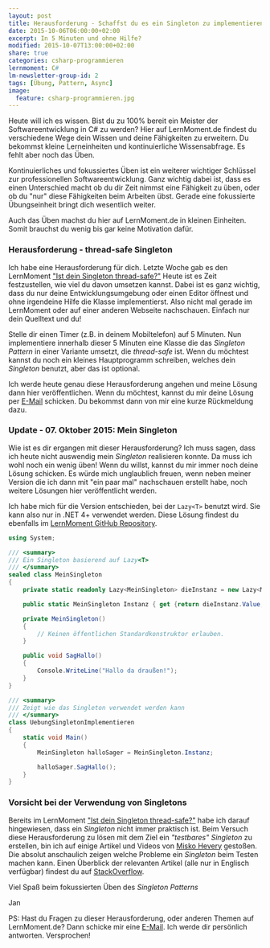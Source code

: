 ```yaml
---
layout: post
title: Herausforderung - Schaffst du es ein Singleton zu implementieren?
date: 2015-10-06T06:00:00+02:00
excerpt: In 5 Minuten und ohne Hilfe?
modified: 2015-10-07T13:00:00+02:00
share: true
categories: csharp-programmieren
lernmoment: C#
lm-newsletter-group-id: 2
tags: [Übung, Pattern, Async]
image:
  feature: csharp-programmieren.jpg
---
```


Heute will ich es wissen. Bist du zu 100% bereit ein Meister der Softwareentwicklung in C# zu werden? Hier auf LernMoment.de findest du verschiedene Wege dein Wissen und deine Fähigkeiten zu erweitern. Du bekommst kleine Lerneinheiten und kontinuierliche Wissensabfrage. Es fehlt aber noch das Üben.

Kontinuierliches und fokussiertes Üben ist ein weiterer wichtiger Schlüssel zur professionellen Softwareentwicklung. Ganz wichtig dabei ist, dass es einen Unterschied macht ob du dir Zeit nimmst eine Fähigkeit zu üben, oder ob du "nur" diese Fähigkeiten beim Arbeiten übst. Gerade eine fokussierte Übungseinheit bringt dich wesentlich weiter.

Auch das Üben machst du hier auf LernMoment.de in kleinen Einheiten. Somit brauchst du wenig bis gar keine Motivation dafür. 

### Herausforderung - thread-safe Singleton

Ich habe eine Herausforderung für dich. Letzte Woche gab es den LernMoment ["Ist dein Singleton thread-safe?"](/csharp-programmieren/ist-dein-singleton-thread-safe/) Heute ist es Zeit festzustellen, wie viel du davon umsetzen kannst. Dabei ist es ganz wichtig, dass du nur deine Entwicklungsumgebung oder einen Editor öffnest und ohne irgendeine Hilfe die Klasse implementierst. Also nicht mal gerade im LernMoment oder auf einer anderen Webseite nachschauen. Einfach nur dein Quelltext und du!

Stelle dir einen Timer (z.B. in deinem Mobiltelefon) auf 5 Minuten. Nun implementiere innerhalb dieser 5 Minuten eine Klasse die das *Singleton Pattern* in einer Variante umsetzt, die *thread-safe* ist. Wenn du möchtest kannst du noch ein kleines Hauptprogramm schreiben, welches dein *Singleton* benutzt, aber das ist optional.

Ich werde heute genau diese Herausforderung angehen und meine Lösung dann hier veröffentlichen. Wenn du möchtest, kannst du mir deine Lösung per [E-Mail](mailto:jan@lernmoment.de) schicken. Du bekommst dann von mir eine kurze Rückmeldung dazu.

### Update - 07. Oktober 2015: Mein Singleton

Wie ist es dir ergangen mit dieser Herausforderung? Ich muss sagen, dass ich heute nicht auswendig mein *Singleton* realisieren konnte. Da muss ich wohl noch ein wenig üben! Wenn du willst, kannst du mir immer noch deine Lösung schicken. Es würde mich unglaublich freuen, wenn neben meiner Version die ich dann mit "ein paar mal" nachschauen erstellt habe, noch weitere Lösungen hier veröffentlicht werden.

Ich habe mich für die Version entschieden, bei der `Lazy<T>` benutzt wird. Sie kann also nur in .NET 4+ verwendet werden. Diese Lösung findest du ebenfalls im [LernMoment GitHub Repository](https://github.com/LernMoment/csharp/tree/master/Singleton).

```cs
using System;

/// <summary>
/// Ein Singleton basierend auf Lazy<T>
/// </summary>
sealed class MeinSingleton
{
	private static readonly Lazy<MeinSingleton> dieInstanz = new Lazy<MeinSingleton>(() => new MeinSingleton());

	public static MeinSingleton Instanz { get {return dieInstanz.Value;}}

	private MeinSingleton()
	{
		// Keinen öffentlichen Standardkonstruktor erlauben.
	}

	public void SagHallo()
	{
		Console.WriteLine("Hallo da draußen!");
	}
}

/// <summary>
/// Zeigt wie das Singleton verwendet werden kann
/// </summary>
class UebungSingletonImplementieren
{
	static void Main()
	{
		MeinSingleton halloSager = MeinSingleton.Instanz;

		halloSager.SagHallo();
	}
}
```

### Vorsicht bei der Verwendung von Singletons

Bereits im LernMoment ["Ist dein Singleton thread-safe?"](/csharp-programmieren/ist-dein-singleton-thread-safe/) habe ich darauf hingewiesen, dass ein *Singleton* nicht immer praktisch ist. Beim Versuch diese Herausforderung zu lösen mit dem Ziel ein *"testbares" Singleton* zu erstellen, bin ich auf einige Artikel und Videos von [Misko Hevery](http://misko.hevery.com/about/) gestoßen. Die absolut anschaulich zeigen welche Probleme ein *Singleton* beim Testen machen kann. Einen Überblick der relevanten Artikel (alle nur in Englisch verfügbar) findest du auf [StackOverflow](http://stackoverflow.com/a/2085988/5258906).

Viel Spaß beim fokussierten Üben des *Singleton Patterns*

Jan


PS: Hast du Fragen zu dieser Herausforderung, oder anderen Themen auf LernMoment.de? Dann schicke mir eine [E-Mail](mailto:jan@lernmoment.de). Ich werde dir persönlich antworten. Versprochen!
